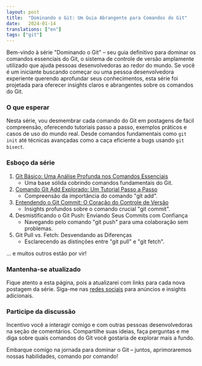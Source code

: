 ```yaml
---
layout: post
title:  "Dominando o Git: Um Guia Abrangente para Comandos do Git"
date:   2024-01-14
translations: ["en"]
tags: ["git"]
---
```


<p class="intro"><span class="dropcap">B</span>em-vindo à série "Dominando o Git" – seu guia definitivo para dominar os comandos essenciais do Git, o sistema de controle de versão amplamente utilizado que ajuda pessoas desenvolvedoras ao redor do mundo. Se você é um iniciante buscando começar ou uma pessoa desenvolvedora experiente querendo aprofundar seus conhecimentos, esta série foi projetada para oferecer insights claros e abrangentes sobre os comandos do Git.</p>

### O que esperar

Nesta série, vou desmembrar cada comando do Git em postagens de fácil compreensão, oferecendo tutoriais passo a passo, exemplos práticos e casos de uso do mundo real. Desde comandos fundamentais como `git init` até técnicas avançadas como a caça eficiente a bugs usando `git bisect`.

### Esboço da série
1. [Git Básico: Uma Análise Profunda nos Comandos Essenciais][post_1]
    * Uma base sólida cobrindo comandos fundamentais do Git.
2. [Comando Git Add Explorado: Um Tutorial Passo a Passo][post_2]
    * Compreensão da importância do comando "git add".
3. [Entendendo o Git Commit: O Coração do Controle de Versão][post_3]
    * Insights profundos sobre o comando crucial "git commit".
4. Desmistificando o Git Push: Enviando Seus Commits com Confiança
    * Navegando pelo comando "git push" para uma colaboração sem problemas.
5. Git Pull vs. Fetch: Desvendando as Diferenças
    * Esclarecendo as distinções entre "git pull" e "git fetch".

... e muitos outros estão por vir!

### Mantenha-se atualizado

Fique atento a esta página, pois a atualizarei com links para cada nova postagem da série. Siga-me nas [redes sociais][twitter] para anúncios e insights adicionais.

### Participe da discussão

Incentivo você a interagir comigo e com outras pessoas desenvolvedoras na seção de comentários. Compartilhe suas ideias, faça perguntas e me diga sobre quais comandos do Git você gostaria de explorar mais a fundo.

Embarque comigo na jornada para dominar o Git – juntos, aprimoraremos nossas habilidades, comando por comando!

[twitter]: https://twitter.com/ionixjunior
[post_1]:  /git-basics-an-in-depth-look-at-essential-commands/
[post_2]:  /git-add-command-explained-a-step-by-step-tutorial/
[post_3]:  /understanding-git-commit-the-heart-of-version-control/